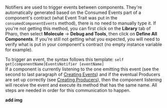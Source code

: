 Notifiers are used to trigger events between components.
They're automatically generated based on the Consumed Events part of a component's contract (what Event Trait was put in the `consumedComponentEvents` method), there is no need to manually type it.
If you're not getting this method, you can first click on the **Library** tab of Pharo, then select **Molecule** -> **Debug and Tools**, then click on **Define All Components**. If you're still not getting what you expected, you will need to verify what is put in your component's contract (no empty instance variable for example).

To trigger an event, the syntax follows this template:
`self get[componentName]EventsNotifier [eventName]` \
If a component is currently listening to the one emitting this event (see the second to last paragraph of [Creating Events](https://github.com/OpenSmock/Molecule/blob/main/documentation/Creating%20Events.md)) and if the eventual Producers are set up correctly (see [Creating Producers](https://github.com/OpenSmock/Molecule/blob/main/documentation/Creating%20Producers.md)), then the component listening will receive the event and execute its method that has the same name. 
All steps are needed in order for this communication to happen.

**add img**

